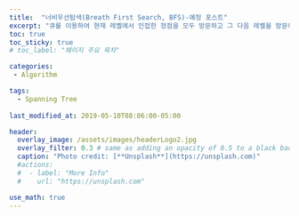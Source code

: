 ```yaml
---
title:  "너비우선탐색(Breath First Search, BFS)-예정 포스트"
excerpt: "큐를 이용하여 현재 레벨에서 인접한 정점을 모두 방문하고 그 다음 레벨을 방문하는 검색 방법"
toc: true
toc_sticky: true
# toc_label: "페이지 주요 목차"

categories:
 - Algorithm

tags:
  - Spanning Tree
  
last_modified_at: 2019-05-10T08:06:00-05:00

header:
  overlay_image: /assets/images/headerLogo2.jpg
  overlay_filter: 0.3 # same as adding an opacity of 0.5 to a black background
  caption: "Photo credit: [**Unsplash**](https://unsplash.com)"
  #actions:
  #  - label: "More Info"
  #    url: "https://unsplash.com"

use_math: true
---
```


